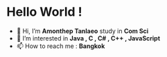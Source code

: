 # Hello World !
- 👋 Hi, I’m <b>Amonthep Tanlaeo</b> study in <b>Com Sci</b>
- 👀 I’m interested in <b>Java , C , C# , C++ , JavaScript</b>
- 📫 How to reach me : <b>Bangkok</b>

<!---
KuroMuta/KuroMuta is a ✨ special ✨ repository because its `README.md` (this file) appears on your GitHub profile.
You can click the Preview link to take a look at your changes.
--->
